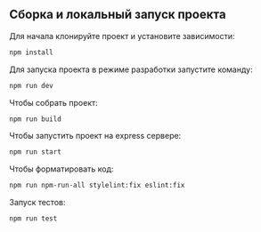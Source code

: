 ## Сборка и локальный запуск проекта

Для начала клонируйте проект и установите зависимости:

```sh
npm install
```

Для запуска проекта в режиме разработки запустите команду:

```sh
npm run dev
```

Чтобы собрать проект:

```sh
npm run build
```

Чтобы запустить проект на express сервере:

```sh
npm run start
```

Чтобы форматировать код:

```sh
npm run npm-run-all stylelint:fix eslint:fix
```

Запуск тестов:

```sh
npm run test
```
